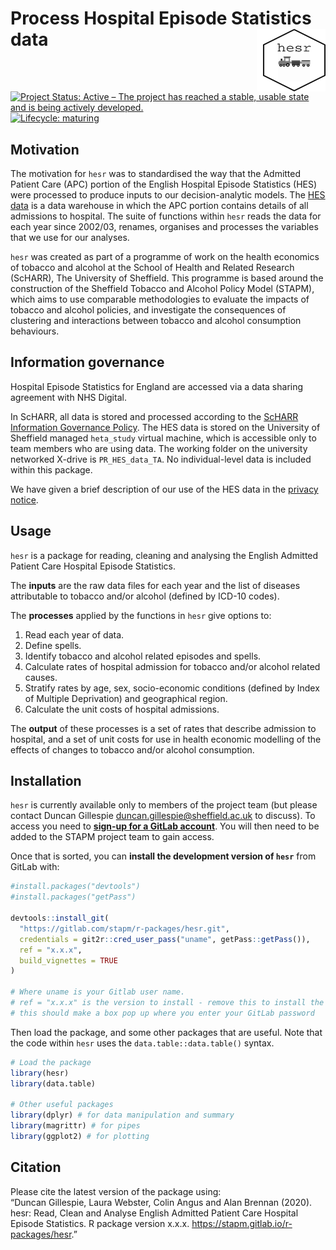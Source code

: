 
<!-- README.md is generated from README.Rmd. Please edit that file -->

# Process Hospital Episode Statistics data <img src="logo.png" align="right" style="padding-left:10px;background-color:white;" width="100" height="100" />

<!-- badges: start -->

[![Project Status: Active – The project has reached a stable, usable
state and is being actively
developed.](https://www.repostatus.org/badges/latest/active.svg)](https://www.repostatus.org/#active)
[![Lifecycle:
maturing](https://img.shields.io/badge/lifecycle-maturing-blue.svg)](https://www.tidyverse.org/lifecycle/#maturing)
<!-- badges: end -->

## Motivation

The motivation for `hesr` was to standardised the way that the Admitted
Patient Care (APC) portion of the English Hospital Episode Statistics
(HES) were processed to produce inputs to our decision-analytic models.
The [HES
data](https://digital.nhs.uk/data-and-information/data-tools-and-services/data-services/hospital-episode-statistics)
is a data warehouse in which the APC portion contains details of all
admissions to hospital. The suite of functions within `hesr` reads the
data for each year since 2002/03, renames, organises and processes the
variables that we use for our analyses.

`hesr` was created as part of a programme of work on the health
economics of tobacco and alcohol at the School of Health and Related
Research (ScHARR), The University of Sheffield. This programme is based
around the construction of the Sheffield Tobacco and Alcohol Policy
Model (STAPM), which aims to use comparable methodologies to evaluate
the impacts of tobacco and alcohol policies, and investigate the
consequences of clustering and interactions between tobacco and alcohol
consumption behaviours.

## Information governance

Hospital Episode Statistics for England are accessed via a data sharing
agreement with NHS Digital.

In ScHARR, all data is stored and processed according to the [ScHARR
Information Governance
Policy](https://www.sheffield.ac.uk/scharr/research/igov/policy00). The
HES data is stored on the University of Sheffield managed `heta_study`
virtual machine, which is accessible only to team members who are using
data. The working folder on the university networked X-drive is
`PR_HES_data_TA`. No individual-level data is included within this
package.

We have given a brief description of our use of the HES data in the
[privacy notice](https://stapm.gitlab.io/HES_privacy_notice.html).

## Usage

`hesr` is a package for reading, cleaning and analysing the English
Admitted Patient Care Hospital Episode Statistics.

The **inputs** are the raw data files for each year and the list of
diseases attributable to tobacco and/or alcohol (defined by ICD-10
codes).

The **processes** applied by the functions in `hesr` give options to:

1.  Read each year of data.  
2.  Define spells.  
3.  Identify tobacco and alcohol related episodes and spells.  
4.  Calculate rates of hospital admission for tobacco and/or alcohol
    related causes.  
5.  Stratify rates by age, sex, socio-economic conditions (defined by
    Index of Multiple Deprivation) and geographical region.  
6.  Calculate the unit costs of hospital admissions.

The **output** of these processes is a set of rates that describe
admission to hospital, and a set of unit costs for use in health
economic modelling of the effects of changes to tobacco and/or alcohol
consumption.

## Installation

`hesr` is currently available only to members of the project team (but
please contact Duncan Gillespie <duncan.gillespie@sheffield.ac.uk> to
discuss). To access you need to [**sign-up for a GitLab
account**](https://gitlab.com/). You will then need to be added to the
STAPM project team to gain access.

Once that is sorted, you can **install the development version of
`hesr`** from GitLab with:

``` r
#install.packages("devtools")
#install.packages("getPass")

devtools::install_git(
  "https://gitlab.com/stapm/r-packages/hesr.git", 
  credentials = git2r::cred_user_pass("uname", getPass::getPass()),
  ref = "x.x.x",
  build_vignettes = TRUE
)

# Where uname is your Gitlab user name.
# ref = "x.x.x" is the version to install - remove this to install the latest version
# this should make a box pop up where you enter your GitLab password
```

Then load the package, and some other packages that are useful. Note
that the code within `hesr` uses the `data.table::data.table()` syntax.

``` r
# Load the package
library(hesr)
library(data.table)

# Other useful packages
library(dplyr) # for data manipulation and summary
library(magrittr) # for pipes
library(ggplot2) # for plotting
```

## Citation

Please cite the latest version of the package using:  
“Duncan Gillespie, Laura Webster, Colin Angus and Alan Brennan (2020).
hesr: Read, Clean and Analyse English Admitted Patient Care Hospital
Episode Statistics. R package version x.x.x.
<https://stapm.gitlab.io/r-packages/hesr>.”
